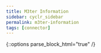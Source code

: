 ```yaml
---
title: M3ter Information
sidebar: cyclr_sidebar
permalink: m3ter-information
tags: [connector]
---
```

{::options parse_block_html="true" /}
